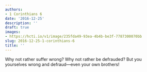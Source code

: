 ```yaml
---
authors:
- 1 Corinthians 6
date: '2016-12-25'
description: ''
draft: true
images:
- https://hcti.io/v1/image/235fda49-93ea-4b4b-be3f-7787300070bb
slug: 2016-12-25-1-corinthians-6
title: ''
---
```


Why not rather suffer wrong? Why not rather be defrauded? But you yourselves wrong and defraud—even your own brothers!